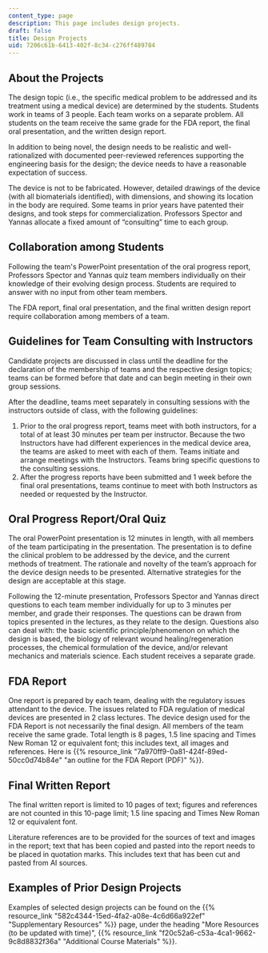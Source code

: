 ```yaml
---
content_type: page
description: This page includes design projects.
draft: false
title: Design Projects
uid: 7206c61b-6413-402f-8c34-c276ff489784
---
```

## About the Projects

The design topic (i.e., the specific medical problem to be addressed and its treatment using a medical device) are determined by the students. Students work in teams of 3 people. Each team works on a separate problem. All students on the team receive the same grade for the FDA report, the final oral presentation, and the written design report.

In addition to being novel, the design needs to be realistic and well-rationalized with documented peer-reviewed references supporting the engineering basis for the design; the device needs to have a reasonable expectation of success.

The device is not to be fabricated. However, detailed drawings of the device (with all biomaterials identified), with dimensions, and showing its location in the body are required. Some teams in prior years have patented their designs, and took steps for commercialization. Professors Spector and Yannas allocate a fixed amount of “consulting” time to each group.

## Collaboration among Students

Following the team's PowerPoint presentation of the oral progress report, Professors Spector and Yannas quiz team members individually on their knowledge of their evolving design process. Students are required to answer with no input from other team members. 

The FDA report, final oral presentation, and the final written design report require collaboration among members of a team.

## Guidelines for Team Consulting with Instructors

Candidate projects are discussed in class until the deadline for the declaration of the membership of teams and the respective design topics; teams can be formed before that date and can begin meeting in their own group sessions.

After the deadline, teams meet separately in consulting sessions with the instructors outside of class, with the following guidelines:

1. Prior to the oral progress report, teams meet with both instructors, for a total of at least 30 minutes per team per instructor. Because the two Instructors have had different experiences in the medical device area, the teams are asked to meet with each of them. Teams initiate and arrange meetings with the Instructors. Teams bring specific questions to the consulting sessions.
2. After the progress reports have been submitted and 1 week before the final oral presentations, teams continue to meet with both Instructors as needed or requested by the Instructor.

## Oral Progress Report/Oral Quiz

The oral PowerPoint presentation is 12 minutes in length, with all members of the team participating in the presentation. The presentation is to define the clinical problem to be addressed by the device, and the current methods of treatment. The rationale and novelty of the team’s approach for the device design needs to be presented. Alternative strategies for the design are acceptable at this stage.

Following the 12-minute presentation, Professors Spector and Yannas direct questions to each team member individually for up to 3 minutes per member, and grade their responses. The questions can be drawn from topics presented in the lectures, as they relate to the design. Questions also can deal with: the basic scientific principle/phenomenon on which the design is based, the biology of relevant wound healing/regeneration processes, the chemical formulation of the device, and/or relevant mechanics and materials science. Each student receives a separate grade.

## FDA Report

One report is prepared by each team, dealing with the regulatory issues attendant to the device. The issues related to FDA regulation of medical devices are presented in 2 class lectures. The device design used for the FDA Report is not necessarily the final design. All members of the team receive the same grade. Total length is 8 pages, 1.5 line spacing and Times New Roman 12 or equivalent font; this includes text, all images and references. Here is {{% resource_link "7a970ff9-0a81-424f-89ed-50cc0d74b84e" "an outline for the FDA Report (PDF)" %}}.

## Final Written Report

The final written report is limited to 10 pages of text; figures and references are not counted in this 10-page limit; 1.5 line spacing and Times New Roman 12 or equivalent font.

Literature references are to be provided for the sources of text and images in the report; text that has been copied and pasted into the report needs to be placed in quotation marks. This includes text that has been cut and pasted from AI sources.

## Examples of Prior Design Projects

Examples of selected design projects can be found on the {{% resource_link "582c4344-15ed-4fa2-a08e-4c6d66a922ef" "Supplementary Resources" %}} page, under the heading "More Resources (to be updated with time)", {{% resource_link "f20c52a6-c53a-4ca1-9662-9c8d8832f36a" "Additional Course Materials" %}}.